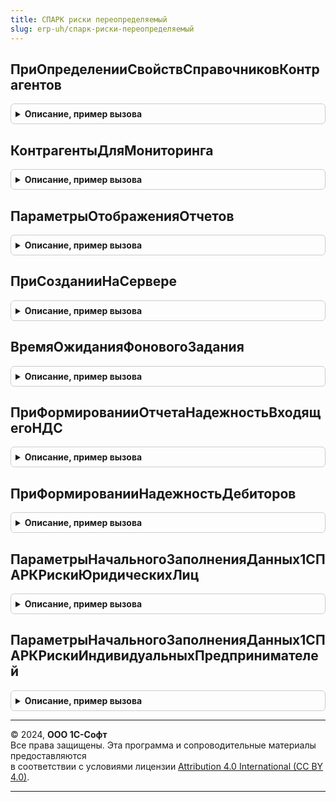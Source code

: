```yaml
---
title: СПАРК риски переопределяемый
slug: erp-uh/спарк-риски-переопределяемый
---
```



## ПриОпределенииСвойствСправочниковКонтрагентов
<details style="margin: 1em 0; padding: 0.5em; border: 1px solid #ccc; border-radius: 6px;">

<summary style="font-weight: bold; cursor: pointer;">Описание, пример вызова</summary>

```bsl

// Определяет свойства справочников контрагентов.
// Параметры:
//	СвойстваСправочников - ТаблицаЗначений - в таблице заполняется список
//		справочников контрагентов и их свойства. Колонки таблицы:
//		* Имя - Строка - имя справочника;
//		* Иерархический - Булево - справочник является иерархическим;
//		* РеквизитИНН - Строка- имя реквизита ИНН;
//		* ИмяФормыПодбора - Строка - если для справочника определена собственная
//			форма подбора контрагентов, в этом поле можно указать ее полное имя.
//			Форма должна возвращать в оповещении о выборе Массив ссылок на
//			элементы справочника контрагентов.
//			Если не определена, тогда используется стандартная форма подбора.
//
//@skip-warning
Процедура ПриОпределенииСвойствСправочниковКонтрагентов(СвойстваСправочников) Экспорт
```

Пример вызова
```bsl
СПАРКРискиПереопределяемый.ПриОпределенииСвойствСправочниковКонтрагентов(СвойстваСправочников) 
```
</details>

## КонтрагентыДляМониторинга
<details style="margin: 1em 0; padding: 0.5em; border: 1px solid #ccc; border-radius: 6px;">

<summary style="font-weight: bold; cursor: pointer;">Описание, пример вызова</summary>

```bsl

// В методе заполняется список контрагентов для постановки на мониторинг и для
// снятия с мониторинга.
// Используется регламентным заданием ЗаполнениеКонтрагентовНаМониторингеСПАРКРиски
// и методом программного интерфейса СПАРКРиски.ЗаполнитьКонтрагентовНаМониторинге().
// При получении списком контрагентов можно использовать обращение к регистру сведений
// КонтрагентыНаМониторингеСПАРКРиски: если запись присутствует в регистре сведений,
// то это означает, что контрагент уже поставлен на мониторинг.
// Допускается обращение к регистру сведений КонтрагентыНаМониторингеСПАРКРиски:
// контрагент уже добавлен в список для мониторинга, если в регистре существует
// запись со значениями измерений:
//	- Контрагент = <Текущий контрагент>;
//	- РучноеДобавление = Ложь.
//
// Параметры:
//	ПоставитьНаМониторинг - Массив из ОпределяемыйТипСсылка.КонтрагентБИП - контрагенты для постановки на мониторинг;
//	СнятьСМониторинга - Массив из ОпределяемыйТипСсылка.КонтрагентБИП -  контрагенты для снятия с мониторинга;
//
//@skip-warning
Процедура КонтрагентыДляМониторинга(ПоставитьНаМониторинг, СнятьСМониторинга) Экспорт
```

Пример вызова
```bsl
СПАРКРискиПереопределяемый.КонтрагентыДляМониторинга(ПоставитьНаМониторинг, СнятьСМониторинга) 
```
</details>

## ПараметрыОтображенияОтчетов
<details style="margin: 1em 0; padding: 0.5em; border: 1px solid #ccc; border-radius: 6px;">

<summary style="font-weight: bold; cursor: pointer;">Описание, пример вызова</summary>

```bsl

// Определяет параметры отображения отчетов.
//
// Параметры:
//	ПараметрыОтображения - Структура - параметры отображения отчетов.
//		Поля структуры:
//		* ИмяМакетаОформления - Строка - имя макета оформления отчетов,
//			По умолчанию используются стандартный макет оформления.
//
//@skip-warning
Процедура ПараметрыОтображенияОтчетов(ПараметрыОтображения) Экспорт
```

Пример вызова
```bsl
СПАРКРискиПереопределяемый.ПараметрыОтображенияОтчетов(ПараметрыОтображения) 
```
</details>

## ПриСозданииНаСервере
<details style="margin: 1em 0; padding: 0.5em; border: 1px solid #ccc; border-radius: 6px;">

<summary style="font-weight: bold; cursor: pointer;">Описание, пример вызова</summary>

```bsl

// Вызывается из форм, в которые встроен показ индексов 1СПАРК Риски.
//
// Параметры:
//  Форма                - ФормаКлиентскогоПриложения - форма, в которой инициировано событие;
//  КонтрагентОбъект     - Объект, Неопределено - заполняется в том случае, если форма - это форма
//                         элемента справочника, а не форма документа.
//  Контрагент           - ОпределяемыйТип.КонтрагентБИП, Строка - Контрагент или ИНН контрагента;
//  ВидКонтрагента       - ПеречислениеСсылка.ВидыКонтрагентовСПАРКРиски - вид проверки данных контрагента;
//  ПараметрыОтображения - Структура - прочие параметры. Возможные ключи:
//    * ВариантОтображения - Строка - см. описание в СПАРКРиски.ОтобразитьИндексыСПАРК.
//  ИспользованиеРазрешено          - Булево - признак разрешения использования функциональности;
//  СтандартнаяОбработкаБиблиотекой - Булево - в этот параметр возвратить Ложь, если надо запретить
//                                    стандартную обработку события библиотекой.
//
//@skip-warning
Процедура ПриСозданииНаСервере( Экспорт
```

Пример вызова
```bsl
СПАРКРискиПереопределяемый.ПриСозданииНаСервере();
```
</details>

## ВремяОжиданияФоновогоЗадания
<details style="margin: 1em 0; padding: 0.5em; border: 1px solid #ccc; border-radius: 6px;">

<summary style="font-weight: bold; cursor: pointer;">Описание, пример вызова</summary>

```bsl

// Переопределяет время ожидания завершения фонового задания получения индексов СПАРК Риски.
//
// Параметры:
//  ОжидатьЗавершение - Число - значение ключа "ОжидатьЗавершение" для параметра ПараметрыВыполнения.ОжидатьЗавершение
//           процедуры ДлительныеОперации.ВыполнитьВФоне. Если = 0, то не ожидать завершения.
//
//@skip-warning
Процедура ВремяОжиданияФоновогоЗадания(ОжидатьЗавершение) Экспорт
```

Пример вызова
```bsl
СПАРКРискиПереопределяемый.ВремяОжиданияФоновогоЗадания(ОжидатьЗавершение) 
```
</details>

## ПриФормированииОтчетаНадежностьВходящегоНДС
<details style="margin: 1em 0; padding: 0.5em; border: 1px solid #ccc; border-radius: 6px;">

<summary style="font-weight: bold; cursor: pointer;">Описание, пример вызова</summary>

```bsl

// Определяет данные входящего НДС для формирования отчета "Надежность входящего НДС 1СПАРК Риски".
//
// Параметры:
//  МенеджерВременныхТаблиц - МенеджерВременныхТаблиц - менеджер в который должны быть
//                            помещена временная таблица с данными об НДС и именем "ВТ_ДанныеНДС".
//                            Таблица должна содержать поля:
//                              *Контрагент - ОпределяемыйТип.КонтрагентБИП - ссылка на объект контрагента;
//                              *Сумма - Число - общая сумма покупок за переданный период;
//                              *СуммаНДС - Число - общая сумма покупок за переданный период;
//  ПараметрыОтбора - Структура - настройки отбора отчета:
//   *ДатаНачала - Дата - начало периода отчета;
//   *ДатаОкончания - Дата - окончание периода отчета;
//   *Организация - ОпределяемыйТип.Организация, Неопределено - организация для которые необходимо сделать выборку.
//                  Если не заполнено, игнорировать отбор;
//   *Контрагенты - Массив из ОпределяемыйТип.КонтрагентБИП, Неопределено - список контрагентов,
//                  по которым формируется отчет. Если не заполнено, игнорировать отбор;
//  Использование - Булево - если Ложь пользователю будет показана ошибка. Следует использовать в программах
//                  в которых не ведется учет входящего НДС.
//
Процедура ПриФормированииОтчетаНадежностьВходящегоНДС(МенеджерВременныхТаблиц, ПараметрыОтбора, Использование) Экспорт
```

Пример вызова
```bsl
СПАРКРискиПереопределяемый.ПриФормированииОтчетаНадежностьВходящегоНДС(МенеджерВременныхТаблиц, ПараметрыОтбора, Использование) 
```
</details>

## ПриФормированииНадежностьДебиторов
<details style="margin: 1em 0; padding: 0.5em; border: 1px solid #ccc; border-radius: 6px;">

<summary style="font-weight: bold; cursor: pointer;">Описание, пример вызова</summary>

```bsl

// Определяет данные дебиторской задолженности для формирования отчета "Надежность входящего НДС 1СПАРК Риски".
//
// Параметры:
//  МенеджерВременныхТаблиц - МенеджерВременныхТаблиц - менеджер в который должны быть
//                            помещена временная таблица с данными о задолженности и именем "ВТ_Долги".
//                            Таблица должна содержать поля:
//                              *Раздел - Строка - поле группировки в отчете;
//                              *Контрагент - ОпределяемыйТип.КонтрагентБИП - ссылка на объект контрагента;
//                              *Задолженность - Число - общая сумма задолженности;
//  ПараметрыОтбора - Структура - настройки отбора отчета:
//   *Дата - Дата - дата на которую выполняется выборка данных;
//   *Организация - ОпределяемыйТип.Организация, Неопределено - организация для которые необходимо сделать выборку.
//                  Если не заполнено, игнорировать отбор;
//   *Контрагенты - Массив из ОпределяемыйТип.КонтрагентБИП, Неопределено - список контрагентов,
//                  по которым формируется отчет. Если не заполнено, игнорировать отбор;
//  Использование - Булево - если Ложь пользователю будет показана ошибка. Следует использовать в программах
//                  в которых не ведется учет входящего НДС.
//
Процедура ПриФормированииНадежностьДебиторов(МенеджерВременныхТаблиц, ПараметрыОтбора, Использование) Экспорт
```

Пример вызова
```bsl
СПАРКРискиПереопределяемый.ПриФормированииНадежностьДебиторов(МенеджерВременныхТаблиц, ПараметрыОтбора, Использование) 
```
</details>

## ПараметрыНачальногоЗаполненияДанных1СПАРКРискиЮридическихЛиц
<details style="margin: 1em 0; padding: 0.5em; border: 1px solid #ccc; border-radius: 6px;">

<summary style="font-weight: bold; cursor: pointer;">Описание, пример вызова</summary>

```bsl

// Вызывается при переходе на версию конфигурации с внедренной подсистемой СПАРКРиски.
// Возвращает параметры, необходимые для начального заполнения данных
// в объектах метаданных подсистемы.
//
// Параметры:
//	ПараметрыЗаполнения - Структура - в параметре возвращаются значения для
//		начального заполнения данных подсистемы.
//		Поля структуры:
//		* ЗапросСвойствКонтрагентов - Строка - текст запроса для получения свойств
//			контрагентов, подлежащих проверке в сервисе 1СПАРК Риски: только
//			юридические лица, не являющиеся иностранными.
//			В запросе должны быть определены колонки:
//			** Контрагент - ОпределяемыйТип.КонтрагентБИП - ссылка на элемент
//				справочника контрагентов;
//			** ИНН - Строка - ИНН контрагента;
//			** СвояОрганизация - Булево - признак того, что контрагент является собственным -
//				дочерним по отношению к организации, в которой ведется учет.
//				Свойство может быть использовано для отбора данных в отчетах;
//			Значение по умолчанию: Неопределено.
//			Если значение свойства Неопределено, будет вызвано исключение.
//			Если значение - пустая строка - получение свойств контрагентов
//			не будет выполнено;
//		* ЗаполнитьКонтрагентовНаМониторинге - Булево - провести заполнение
//			списка контрагентов на мониторинге в соответствии с алгоритмом,
//			определенным в методе КонтрагентыДляМониторинга() текущего модуля.
//			Значение по умолчанию: Ложь;
//		* ЗаполнитьИндексыКонтрагентов - Булево - заполнить значения индексов
//			контрагентов. Истина - заполнить, Ложь - не заполнять.
//			Для заполненных индексов значения будут обновлены при следующем
//			обновлении значений индексов по расписанию (в регламентов).
//			Если индексы не заполнены, тогда контрагенты будут добавляться в
//			список индексов "По требованию";
//			Правило заполнения определяется значением поля
//			ЗапросКонтрагентовДляЗаполненияИндексов.
//		* ЗапросКонтрагентовДляЗаполненияИндексов - Строка - текст запроса для
//			получения контрагентов для заполнения индексов. Используется только
//			при ЗаполнитьИндексыКонтрагентов = Истина.
//			Если значение <Пустая строка>, список индексов будет заполнен
//			всеми контрагентами, полученными при выполнении запроса
//			ЗапросСвойствКонтрагентов, иначе - в соответствии с текстом запроса.
//			Значение по умолчанию: <Пустая строка>.
//			В запросе должна быть определена колонка:
//			** Контрагент - ОпределяемыйТип.КонтрагентБИП - ссылка на элемент
//				справочника контрагентов;
//
//@skip-warning
Процедура ПараметрыНачальногоЗаполненияДанных1СПАРКРискиЮридическихЛиц(ПараметрыЗаполнения) Экспорт
```

Пример вызова
```bsl
СПАРКРискиПереопределяемый.ПараметрыНачальногоЗаполненияДанных1СПАРКРискиЮридическихЛиц(ПараметрыЗаполнения) 
```
</details>

## ПараметрыНачальногоЗаполненияДанных1СПАРКРискиИндивидуальныхПредпринимателей
<details style="margin: 1em 0; padding: 0.5em; border: 1px solid #ccc; border-radius: 6px;">

<summary style="font-weight: bold; cursor: pointer;">Описание, пример вызова</summary>

```bsl

// Вызывается при переходе на версию конфигурации с внедренной подсистемой СПАРКРиски.
// Возвращает параметры, необходимые для начального заполнения данных
// в объектах метаданных подсистемы.
//
// Параметры:
//	ПараметрыЗаполнения - Структура - в параметре возвращаются значения для
//		начального заполнения данных подсистемы.
//		Поля структуры:
//		* ЗапросСвойствКонтрагентов - Строка - текст запроса для получения свойств
//			контрагентов, подлежащих проверке в сервисе 1СПАРК Риски: только
//			индивидуальных предпринимателей, не являющиеся иностранными.
//			В запросе должны быть определены колонки:
//			** Контрагент - ОпределяемыйТип.КонтрагентБИП - ссылка на элемент
//				справочника контрагентов;
//			** ИНН - Строка - ИНН контрагента;
//			** СвояОрганизация - Булево - признак того, что контрагент является собственным -
//				дочерним по отношению к организации, в которой ведется учет.
//				Свойство может быть использовано для отбора данных в отчетах;
//			Значение по умолчанию: Неопределено.
//			Если значение свойства Неопределено, будет вызвано исключение.
//			Если значение - пустая строка - получение свойств контрагентов
//			не будет выполнено;
//		* ЗаполнитьКонтрагентовНаМониторинге - Булево - провести заполнение
//			списка контрагентов на мониторинге в соответствии с алгоритмом,
//			определенным в методе КонтрагентыДляМониторинга() текущего модуля.
//			Значение по умолчанию: Ложь;
//		* ЗаполнитьИндексыКонтрагентов - Булево - заполнить значения индексов
//			контрагентов. Истина - заполнить, Ложь - не заполнять.
//			Для заполненных индексов значения будут обновлены при следующем
//			обновлении значений индексов по расписанию (в регламентов).
//			Если индексы не заполнены, тогда контрагенты будут добавляться в
//			список индексов "По требованию";
//			Правило заполнения определяется значением поля
//			ЗапросКонтрагентовДляЗаполненияИндексов.
//		* ЗапросКонтрагентовДляЗаполненияИндексов - Строка - текст запроса для
//			получения контрагентов для заполнения индексов. Используется только
//			при ЗаполнитьИндексыКонтрагентов = Истина.
//			Если значение <Пустая строка>, список индексов будет заполнен
//			всеми контрагентами, полученными при выполнении запроса
//			ЗапросСвойствКонтрагентов, иначе - в соответствии с текстом запроса.
//			Значение по умолчанию: <Пустая строка>.
//			В запросе должна быть определена колонка:
//			** Контрагент - ОпределяемыйТип.КонтрагентБИП - ссылка на элемент
//				справочника контрагентов;
//
//@skip-warning
Процедура ПараметрыНачальногоЗаполненияДанных1СПАРКРискиИндивидуальныхПредпринимателей(ПараметрыЗаполнения) Экспорт
```

Пример вызова
```bsl
СПАРКРискиПереопределяемый.ПараметрыНачальногоЗаполненияДанных1СПАРКРискиИндивидуальныхПредпринимателей(ПараметрыЗаполнения) 
```
</details>

---

© 2024, **ООО 1С-Софт**  
Все права защищены. Эта программа и сопроводительные материалы предоставляются  
в соответствии с условиями лицензии [Attribution 4.0 International (CC BY 4.0)](https://creativecommons.org/licenses/by/4.0/legalcode).

---
